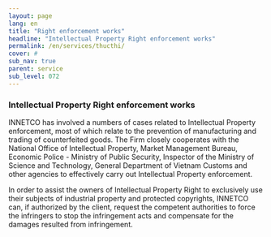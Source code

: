 ```yaml
---
layout: page
lang: en
title: "Right enforcement works"
headline: "Intellectual Property Right enforcement works"
permalink: /en/services/thucthi/
cover: #
sub_nav: true
parent: service
sub_level: 072
---
```


### Intellectual Property Right enforcement works
INNETCO  has involved a numbers of cases related to Intellectual Property enforcement, most of which relate to the prevention of manufacturing and trading of counterfeited goods. The Firm closely cooperates with the National Office of Intellectual Property, Market Management Bureau, Economic Police - Ministry of Public Security, Inspector of the Ministry of Science and Technology, General Department of Vietnam Customs and other agencies to effectively carry out Intellectual Property enforcement.

In order to assist the owners of Intellectual Property Right to exclusively use their subjects of industrial property and protected copyrights, INNETCO  can, if authorized by the client, request the competent authorities to force the infringers to stop the infringement acts and compensate for the damages resulted from infringement.